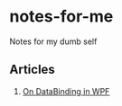 # notes-for-me
Notes for my dumb self

## Articles

1. [On DataBinding in WPF](On-Databinding-In-WPF.md)